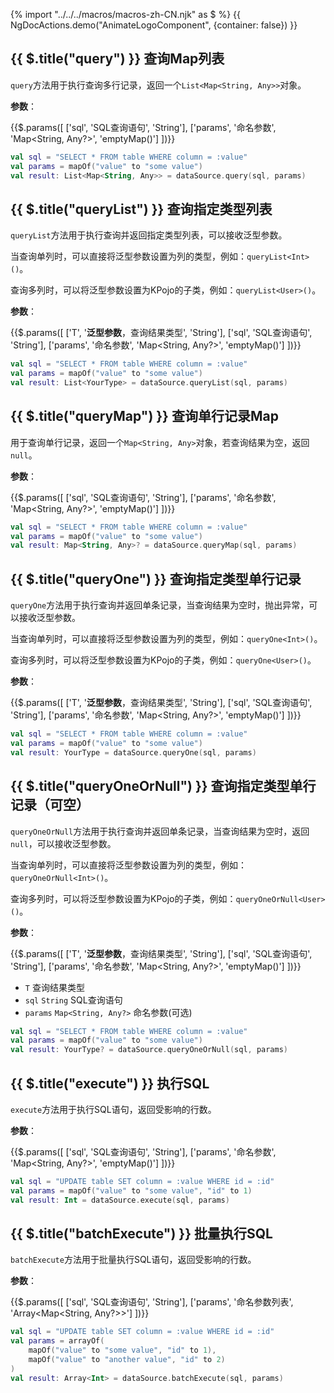 {% import "../../../macros/macros-zh-CN.njk" as $ %}
{{ NgDocActions.demo("AnimateLogoComponent", {container: false}) }}

## {{ $.title("query") }} 查询Map列表

`query`方法用于执行查询多行记录，返回一个`List<Map<String, Any>>`对象。

**参数**：

{{$.params([
    ['sql', 'SQL查询语句', 'String'],
    ['params', '命名参数', 'Map<String, Any?>', 'emptyMap()']
])}}

```kotlin
val sql = "SELECT * FROM table WHERE column = :value"
val params = mapOf("value" to "some value")
val result: List<Map<String, Any>> = dataSource.query(sql, params)
```

## {{ $.title("queryList") }} 查询指定类型列表

`queryList`方法用于执行查询并返回指定类型列表，可以接收泛型参数。

当查询单列时，可以直接将泛型参数设置为列的类型，例如：`queryList<Int>()`。

查询多列时，可以将泛型参数设置为KPojo的子类，例如：`queryList<User>()`。

**参数**：

{{$.params([
    ['T', '<b>泛型参数</b>，查询结果类型', 'String'],
    ['sql', 'SQL查询语句', 'String'],
    ['params', '命名参数', 'Map<String, Any?>', 'emptyMap()']
])}}

```kotlin
val sql = "SELECT * FROM table WHERE column = :value"
val params = mapOf("value" to "some value")
val result: List<YourType> = dataSource.queryList(sql, params)
```

## {{ $.title("queryMap") }} 查询单行记录Map

用于查询单行记录，返回一个`Map<String, Any>`对象，若查询结果为空，返回`null`。

**参数**：

{{$.params([
    ['sql', 'SQL查询语句', 'String'],
    ['params', '命名参数', 'Map<String, Any?>', 'emptyMap()']
])}}

```kotlin
val sql = "SELECT * FROM table WHERE column = :value"
val params = mapOf("value" to "some value")
val result: Map<String, Any>? = dataSource.queryMap(sql, params)
```

## {{ $.title("queryOne") }} 查询指定类型单行记录

`queryOne`方法用于执行查询并返回单条记录，当查询结果为空时，抛出异常，可以接收泛型参数。

当查询单列时，可以直接将泛型参数设置为列的类型，例如：`queryOne<Int>()`。

查询多列时，可以将泛型参数设置为KPojo的子类，例如：`queryOne<User>()`。

**参数**：

{{$.params([
    ['T', '<b>泛型参数</b>，查询结果类型', 'String'],
    ['sql', 'SQL查询语句', 'String'],
    ['params', '命名参数', 'Map<String, Any?>', 'emptyMap()']
])}}

```kotlin
val sql = "SELECT * FROM table WHERE column = :value"
val params = mapOf("value" to "some value")
val result: YourType = dataSource.queryOne(sql, params)
```

## {{ $.title("queryOneOrNull") }} 查询指定类型单行记录（可空）

`queryOneOrNull`方法用于执行查询并返回单条记录，当查询结果为空时，返回`null`，可以接收泛型参数。

当查询单列时，可以直接将泛型参数设置为列的类型，例如：`queryOneOrNull<Int>()`。

查询多列时，可以将泛型参数设置为KPojo的子类，例如：`queryOneOrNull<User>()`。

**参数**：

{{$.params([
    ['T', '<b>泛型参数</b>，查询结果类型', 'String'],
    ['sql', 'SQL查询语句', 'String'],
    ['params', '命名参数', 'Map<String, Any?>', 'emptyMap()']
])}}

- `T` 查询结果类型
- `sql` `String` SQL查询语句
- `params` `Map<String, Any?>` 命名参数(可选)

```kotlin
val sql = "SELECT * FROM table WHERE column = :value"
val params = mapOf("value" to "some value")
val result: YourType? = dataSource.queryOneOrNull(sql, params)
```

## {{ $.title("execute") }} 执行SQL

`execute`方法用于执行SQL语句，返回受影响的行数。

**参数**：

{{$.params([
    ['sql', 'SQL查询语句', 'String'],
    ['params', '命名参数', 'Map<String, Any?>', 'emptyMap()']
])}}

```kotlin
val sql = "UPDATE table SET column = :value WHERE id = :id"
val params = mapOf("value" to "some value", "id" to 1)
val result: Int = dataSource.execute(sql, params)
```

## {{ $.title("batchExecute") }} 批量执行SQL

`batchExecute`方法用于批量执行SQL语句，返回受影响的行数。

**参数**：

{{$.params([
    ['sql', 'SQL查询语句', 'String'],
    ['params', '命名参数列表', 'Array<Map<String, Any?>>']
])}}

```kotlin
val sql = "UPDATE table SET column = :value WHERE id = :id"
val params = arrayOf(
    mapOf("value" to "some value", "id" to 1),
    mapOf("value" to "another value", "id" to 2)
)
val result: Array<Int> = dataSource.batchExecute(sql, params)
```

